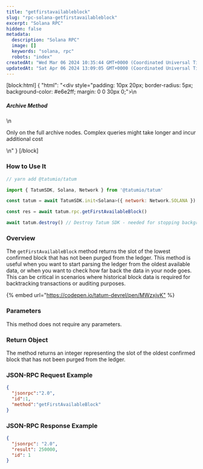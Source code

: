 ```yaml
---
title: "getfirstavailableblock"
slug: "rpc-solana-getfirstavailableblock"
excerpt: "Solana RPC"
hidden: false
metadata: 
  description: "Solana RPC"
  image: []
  keywords: "solana, rpc"
  robots: "index"
createdAt: "Wed Mar 06 2024 10:35:44 GMT+0000 (Coordinated Universal Time)"
updatedAt: "Sat Apr 06 2024 13:09:05 GMT+0000 (Coordinated Universal Time)"
---
```

[block:html]
{
  "html": "<div style=\"padding: 10px 20px; border-radius: 5px; background-color: #e6e2ff; margin: 0 0 30px 0;\">\n  <h5>Archive Method</h5>\n  <p>Only on the full archive nodes. Complex queries might take longer and incur additional cost</p>\n</div>"
}
[/block]


### How to Use It



```javascript
// yarn add @tatumio/tatum

import { TatumSDK, Solana, Network } from '@tatumio/tatum'

const tatum = await TatumSDK.init<Solana>({ network: Network.SOLANA })

const res = await tatum.rpc.getFirstAvailableBlock()

await tatum.destroy() // Destroy Tatum SDK - needed for stopping background jobs
```



### Overview

The `getFirstAvailableBlock` method returns the slot of the lowest confirmed block that has not been purged from the ledger. This method is useful when you want to start parsing the ledger from the oldest available data, or when you want to check how far back the data in your node goes. This can be critical in scenarios where historical block data is required for backtracking transactions or auditing purposes.

{% embed url="<https://codepen.io/tatum-devrel/pen/MWzxjvK"> %}

### Parameters

This method does not require any parameters.

### Return Object

The method returns an integer representing the slot of the oldest confirmed block that has not been purged from the ledger.

### JSON-RPC Request Example

```json
{
  "jsonrpc":"2.0",
  "id":1,
  "method":"getFirstAvailableBlock"
}
```

### JSON-RPC Response Example

```json
{
  "jsonrpc": "2.0",
  "result": 250000,
  "id": 1
}
```
